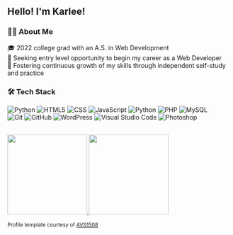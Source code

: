 <h2>Hello! I'm Karlee!</h2>

<h3>👩‍💻 About Me </h3>

🎓 2022 college grad with an A.S. in Web Development<br />
💼 Seeking entry level opportunity to begin my career as a Web Developer<br />
🌱 Fostering continuous growth of my skills through independent self-study and practice<br />

<h3>🛠 Tech Stack</h3>

![Python](https://img.shields.io/badge/-Python-333333?style=flat&logo=python)
![HTML5](https://img.shields.io/badge/-HTML5-333333?style=flat&logo=HTML5)
![CSS](https://img.shields.io/badge/-CSS-333333?style=flat&logo=CSS3&logoColor=1572B6)
![JavaScript](https://img.shields.io/badge/-JavaScript-333333?style=flat&logo=javascript)
![Python](https://img.shields.io/badge/-Python-333333?style=flat&logo=python)
![PHP](https://img.shields.io/badge/-PHP-333333?style=flat&logo=PHP)
![MySQL](https://img.shields.io/badge/-MySQL-333333?style=flat&logo=mysql) <br />
![Git](https://img.shields.io/badge/-Git-333333?style=flat&logo=git)
![GitHub](https://img.shields.io/badge/-GitHub-333333?style=flat&logo=github)
![WordPress](https://img.shields.io/badge/-WordPress-333333?style=flat&logo=wordpress)
![Visual Studio Code](https://img.shields.io/badge/-Visual%20Studio%20Code-333333?style=flat&logo=visual-studio-code&logoColor=007ACC)
![Photoshop](https://img.shields.io/badge/-Photoshop-333333?style=flat&logo=adobe-photoshop)

<br/>

<a href="https://github.com/mskarleek">
  <img height="180em" src="https://github-readme-stats-git-masterrstaa-rickstaa.vercel.app/api?username=mskarleek&theme=buefy&show_icons=true&hide_border=true" />
  <img height="180em" src="https://github-readme-stats-git-masterrstaa-rickstaa.vercel.app/api/top-langs/?username=mskarleek&theme=buefy&layout=compact&hide_border=true" />
</a>

<sub>Profile template courtesy of [AVS1508](https://github.com/AVS1508)</sub>

